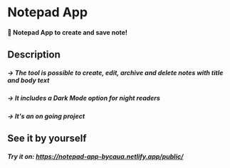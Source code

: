 # Notepad App 
#### 📝 Notepad App to create and save note!

## Description
##### -> The tool is possible to create, edit, archive and delete notes with title and body text
##### -> It includes a Dark Mode option for night readers
##### -> It's an on going project

## See it by yourself
##### Try it on: https://notepad-app-bycaua.netlify.app/public/
